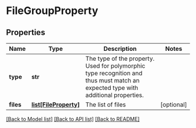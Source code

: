 # FileGroupProperty

## Properties
Name | Type | Description | Notes
------------ | ------------- | ------------- | -------------
**type** | **str** | The type of the property. Used for polymorphic type recognition and thus must match an expected type with additional properties. | 
**files** | [**list[FileProperty]**](FileProperty.md) | The list of files | [optional] 

[[Back to Model list]](../README.md#documentation-for-models) [[Back to API list]](../README.md#documentation-for-api-endpoints) [[Back to README]](../README.md)


